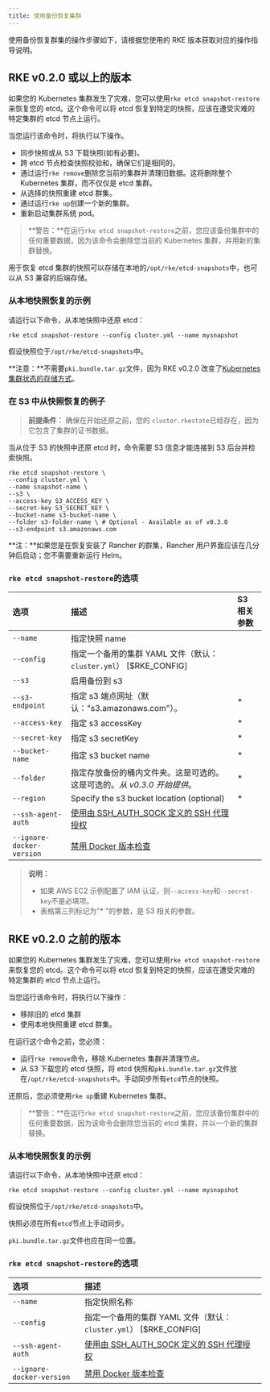 ```yaml
---
title: 使用备份恢复集群
---
```


使用备份恢复群集的操作步骤如下，请根据您使用的 RKE 版本获取对应的操作指导说明。

## RKE v0.2.0 或以上的版本

如果您的 Kubernetes 集群发生了灾难，您可以使用`rke etcd snapshot-restore`来恢复您的 etcd。这个命令可以将 etcd 恢复到特定的快照，应该在遭受灾难的特定集群的 etcd 节点上运行。

当您运行该命令时，将执行以下操作。

- 同步快照或从 S3 下载快照(如有必要)。
- 跨 etcd 节点检查快照校验和，确保它们是相同的。
- 通过运行`rke remove`删除您当前的集群并清理旧数据。这将删除整个 Kubernetes 集群，而不仅仅是 etcd 集群。
- 从选择的快照重建 etcd 群集。
- 通过运行`rke up`创建一个新的集群。
- 重新启动集群系统 pod。

> **警告：**在运行`rke etcd snapshot-restore`之前，您应该备份集群中的任何重要数据，因为该命令会删除您当前的 Kubernetes 集群，并用新的集群替换。

用于恢复 etcd 集群的快照可以存储在本地的`/opt/rke/etcd-snapshots`中，也可以从 S3 兼容的后端存储。

### 从本地快照恢复的示例

请运行以下命令，从本地快照中还原 etcd：

```shell
rke etcd snapshot-restore --config cluster.yml --name mysnapshot
```

假设快照位于`/opt/rke/etcd-snapshots`中。

**注意：**不需要`pki.bundle.tar.gz`文件，因为 RKE v0.2.0 改变了[Kubernetes 集群状态的存储方式](/docs/rke/installation/_index)。

### 在 S3 中从快照恢复的例子

> **前提条件：** 确保在开始还原之前，您的 `cluster.rkestate`已经存在，因为它包含了集群的证书数据。

当从位于 S3 的快照中还原 etcd 时，命令需要 S3 信息才能连接到 S3 后台并检索快照。

```shell
rke etcd snapshot-restore \
--config cluster.yml \
--name snapshot-name \
--s3 \
--access-key S3_ACCESS_KEY \
--secret-key S3_SECRET_KEY \
--bucket-name s3-bucket-name \
--folder s3-folder-name \ # Optional - Available as of v0.3.0
--s3-endpoint s3.amazonaws.com
```

**注：**如果您是在恢复安装了 Rancher 的群集，Rancher 用户界面应该在几分钟后启动；您不需要重新运行 Helm。

### `rke etcd snapshot-restore`的选项

| 选项                      | 描述                                                                        | S3 相关参数 |
| :------------------------ | :-------------------------------------------------------------------------- | :---------- |
| `--name`                  | 指定快照 name                                                               |             |
| `--config`                | 指定一个备用的集群 YAML 文件（默认：`cluster.yml`） [$RKE_CONFIG]           |             |
| `--s3`                    | 启用备份到 s3                                                               |             |
| `--s3-endpoint`           | 指定 s3 端点网址（默认："s3.amazonaws.com"）。                              | \*          |
| `--access-key`            | 指定 s3 accessKey                                                           | \*          |
| `--secret-key`            | 指定 s3 secretKey                                                           | \*          |
| `--bucket-name`           | 指定 s3 bucket name                                                         | \*          |
| `--folder`                | 指定存放备份的桶内文件夹。这是可选的。这是可选的。_从 v0.3.0 开始提供_。    | \*          |
| `--region`                | Specify the s3 bucket location (optional)                                   | \*          |
| `--ssh-agent-auth`        | [使用由 SSH_AUTH_SOCK 定义的 SSH 代理授权](/docs/rke/config-options/_index) |             |
| `--ignore-docker-version` | [禁用 Docker 版本检查](/docs/rke/config-options/_index)                     |

> **说明：**
>
> - 如果 AWS EC2 示例配置了 IAM 认证，则`--access-key`和`--secret-key`不是必填项。
> - 表格第三列标记为"\* "的参数，是 S3 相关的参数。

## RKE v0.2.0 之前的版本

如果您的 Kubernetes 集群发生了灾难，您可以使用`rke etcd snapshot-restore`来恢复您的 etcd。这个命令可以将 etcd 恢复到特定的快照，应该在遭受灾难的特定集群的 etcd 节点上运行。

当您运行该命令时，将执行以下操作：

- 移除旧的 etcd 集群
- 使用本地快照重建 etcd 群集。

在运行这个命令之前，您必须：

- 运行`rke remove`命令，移除 Kubernetes 集群并清理节点。
- 从 S3 下载您的 etcd 快照，将 etcd 快照和`pki.bundle.tar.gz`文件放在`/opt/rke/etcd-snapshots`中。手动同步所有`etcd`节点的快照。

还原后，您必须使用`rke up`重建 Kubernetes 集群。

> **警告：**在运行`rke etcd snapshot-restore`之前，您应该备份集群中的任何重要数据，因为该命令会删除您当前的 etcd 集群，并以一个新的集群替换。

### 从本地快照恢复的示例

请运行以下命令，从本地快照中还原 etcd：

```shell
rke etcd snapshot-restore --config cluster.yml --name mysnapshot
```

假设快照位于`/opt/rke/etcd-snapshots`中。

快照必须在所有`etcd`节点上手动同步。

`pki.bundle.tar.gz`文件也应在同一位置。

### `rke etcd snapshot-restore`的选项

| 选项                      | 描述                                                                        |
| :------------------------ | :-------------------------------------------------------------------------- |
| `--name`                  | 指定快照名称                                                                |
| `--config`                | 指定一个备用的集群 YAML 文件（默认：`cluster.yml`） [$RKE_CONFIG]           |
| `--ssh-agent-auth`        | [使用由 SSH_AUTH_SOCK 定义的 SSH 代理授权](/docs/rke/config-options/_index) |
| `--ignore-docker-version` | [禁用 Docker 版本检查](/docs/rke/config-options/_index)                     |
